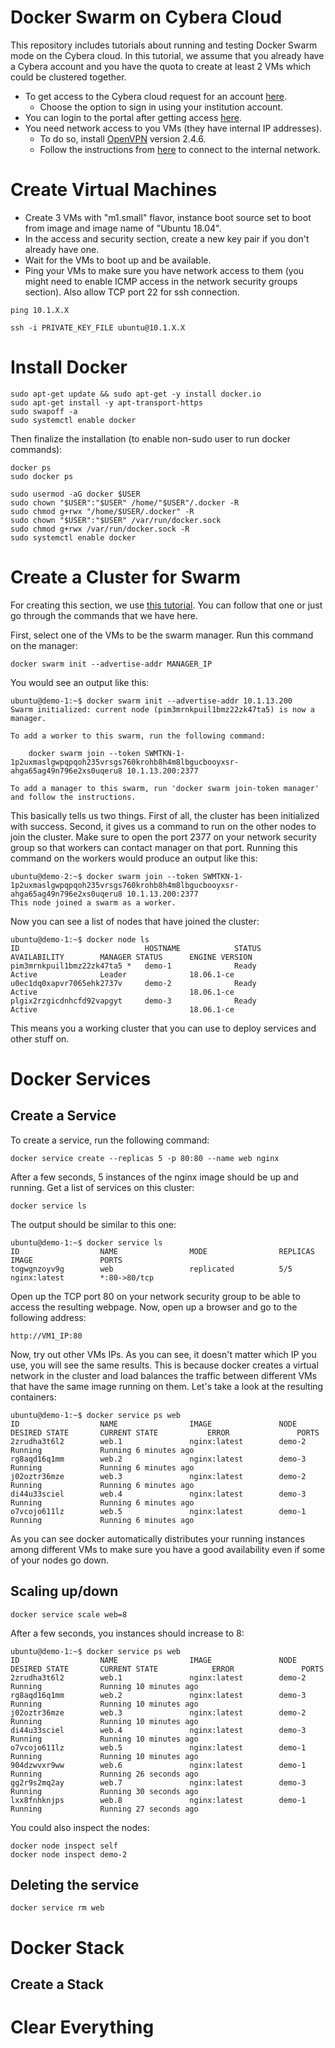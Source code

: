 # Docker Swarm on Cybera Cloud

This repository includes tutorials about running and testing Docker Swarm mode
on the Cybera cloud. In this tutorial, we assume that you already have a Cybera
account and you have the quota to create at least 2 VMs which could be clustered together.

- To get access to the Cybera cloud request for an account [here](https://rac-portal.cybera.ca).
  - Choose the option to sign in using your institution account.
- You can login to the portal after getting access [here](https://cloud.cybera.ca/auth/login/).
- You need network access to you VMs (they have internal IP addresses).
  - To do so, install [OpenVPN](https://openvpn.net/) version 2.4.6.
  - Follow the instructions from [here](https://wiki.cybera.ca/display/RAC/Rapid+Access+Cloud+Virtual+Private+Network) to connect
    to the internal network.


# Create Virtual Machines

- Create 3 VMs with "m1.small" flavor, instance boot source set to boot from image
and image name of "Ubuntu 18.04".
- In the access and security section, create a new key pair if you don't already have one.
- Wait for the VMs to boot up and be available.
- Ping your VMs to make sure you have network access to them (you might need to enable
  ICMP access in the network security groups section). Also allow TCP port 22 for ssh
  connection.

```
ping 10.1.X.X

ssh -i PRIVATE_KEY_FILE ubuntu@10.1.X.X
```

# Install Docker
```
sudo apt-get update && sudo apt-get -y install docker.io
sudo apt-get install -y apt-transport-https
sudo swapoff -a
sudo systemctl enable docker
```

Then finalize the installation (to enable non-sudo user to run docker commands):

```
docker ps
sudo docker ps

sudo usermod -aG docker $USER
sudo chown "$USER":"$USER" /home/"$USER"/.docker -R
sudo chmod g+rwx "/home/$USER/.docker" -R
sudo chown "$USER":"$USER" /var/run/docker.sock
sudo chmod g+rwx /var/run/docker.sock -R
sudo systemctl enable docker
```

# Create a Cluster for Swarm
For creating this section, we use [this tutorial](https://rominirani.com/docker-swarm-tutorial-b67470cf8872). You can
follow that one or just go through the commands that we have here.

First, select one of the VMs to be the swarm manager. Run this command on the manager:
```
docker swarm init --advertise-addr MANAGER_IP
```

You would see an output like this:
```
ubuntu@demo-1:~$ docker swarm init --advertise-addr 10.1.13.200
Swarm initialized: current node (pim3mrnkpuil1bmz22zk47ta5) is now a manager.

To add a worker to this swarm, run the following command:

    docker swarm join --token SWMTKN-1-1p2uxmaslgwpqpqoh235vrsgs760krohb8h4m8lbgucbooyxsr-ahga65ag49n796e2xs0uqeru8 10.1.13.200:2377

To add a manager to this swarm, run 'docker swarm join-token manager' and follow the instructions.
```

This basically tells us two things. First of all, the cluster has been initialized with success. Second, it gives us a command to
run on the other nodes to join the cluster. Make sure to open the port 2377 on your network security group so that workers can
contact manager on that port. Running this command on the workers would produce an output like this:

```
ubuntu@demo-2:~$ docker swarm join --token SWMTKN-1-1p2uxmaslgwpqpqoh235vrsgs760krohb8h4m8lbgucbooyxsr-ahga65ag49n796e2xs0uqeru8 10.1.13.200:2377
This node joined a swarm as a worker.
```

Now you can see a list of nodes that have joined the cluster:

```
ubuntu@demo-1:~$ docker node ls
ID                            HOSTNAME            STATUS              AVAILABILITY        MANAGER STATUS      ENGINE VERSION
pim3mrnkpuil1bmz22zk47ta5 *   demo-1              Ready               Active              Leader              18.06.1-ce
u0ec1dq0xapvr7065ehk2737v     demo-2              Ready               Active                                  18.06.1-ce
plgix2rzgicdnhcfd92vapgyt     demo-3              Ready               Active                                  18.06.1-ce
```

This means you a working cluster that you can use to deploy services and other stuff on.

# Docker Services
## Create a Service

To create a service, run the following command:

```
docker service create --replicas 5 -p 80:80 --name web nginx
```

After a few seconds, 5 instances of the nginx image should be up and running. Get a list of services on this cluster:

```
docker service ls
```

The output should be similar to this one:

```
ubuntu@demo-1:~$ docker service ls
ID                  NAME                MODE                REPLICAS            IMAGE               PORTS
togwgnzoyv9g        web                 replicated          5/5                 nginx:latest        *:80->80/tcp
```

Open up the TCP port 80 on your network security
group to be able to access the resulting webpage.
Now, open up a browser and go to the following address:

```
http://VM1_IP:80
```

Now, try out other VMs IPs. As you can see, it doesn't matter which IP you use,
you will see the same results. This is because docker creates a virtual network
in the cluster and load balances the traffic between different VMs that have
the same image running on them. Let's take a look at the resulting containers:

```
ubuntu@demo-1:~$ docker service ps web
ID                  NAME                IMAGE               NODE                DESIRED STATE       CURRENT STATE           ERROR               PORTS
2zrudha3t6l2        web.1               nginx:latest        demo-2              Running             Running 6 minutes ago
rg8aqd16q1mm        web.2               nginx:latest        demo-3              Running             Running 6 minutes ago
j02oztr36mze        web.3               nginx:latest        demo-2              Running             Running 6 minutes ago
di44u33sciel        web.4               nginx:latest        demo-3              Running             Running 6 minutes ago
o7vcojo611lz        web.5               nginx:latest        demo-1              Running             Running 6 minutes ago
```

As you can see docker automatically distributes your running instances among different VMs to make sure
you have a good availability even if some of your nodes go down.

## Scaling up/down

```
docker service scale web=8
```

After a few seconds, you instances should increase to 8:

```
ubuntu@demo-1:~$ docker service ps web
ID                  NAME                IMAGE               NODE                DESIRED STATE       CURRENT STATE            ERROR               PORTS
2zrudha3t6l2        web.1               nginx:latest        demo-2              Running             Running 10 minutes ago
rg8aqd16q1mm        web.2               nginx:latest        demo-3              Running             Running 10 minutes ago
j02oztr36mze        web.3               nginx:latest        demo-2              Running             Running 10 minutes ago
di44u33sciel        web.4               nginx:latest        demo-3              Running             Running 10 minutes ago
o7vcojo611lz        web.5               nginx:latest        demo-1              Running             Running 10 minutes ago
904dzwvxr9ww        web.6               nginx:latest        demo-1              Running             Running 26 seconds ago
gg2r9s2mq2ay        web.7               nginx:latest        demo-3              Running             Running 30 seconds ago
lxx8fnhknjps        web.8               nginx:latest        demo-1              Running             Running 27 seconds ago
```

You could also inspect the nodes:

```
docker node inspect self
docker node inspect demo-2
```

## Deleting the service

```
docker service rm web
```

# Docker Stack
## Create a Stack

# Clear Everything
